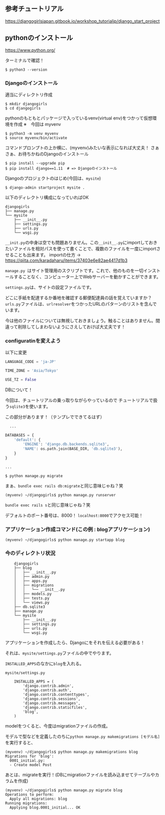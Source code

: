 ## 参考チュートリアル

https://djangogirlsjapan.gitbook.io/workshop_tutorialjp/django_start_project

## pythonのインストール

https://www.python.org/

ターミナルで確認！

```iTerm
$ python3 --version
```

### Djangoのインストール

適当にディレクトリ作成
```
$ mkdir djangogirls
$ cd djangogirls
```
pythonのもともとパッケージで入っているvenv(virtual env)をつかって仮想環境を作成
※　今回は myvenv
```
$ python3 -m venv myvenv
$ source myvenv/bin/activate
```

コマンドプロンプトの上か横に、(myvenv)みたいな表示になれば大丈夫！
さぁさぁ、お待ちかねのDjangoのインストール
```
$ pip install --upgrade pip
$ pip install django==1.11  # => Djangoのインストール
```
Djangoのプロジェクトのはじめ(今回は、`mysite`)
```
$ django-admin startproject mysite .
```
以下のディレクトリ構成になっていればOK
```
djangogirls
├── manage.py
└── mysite
    ├── __init__.py
    ├── settings.py
    ├── urls.py
    └── wsgi.py

```

`__init.py`の中身は空でも問題ありません。この`__init__.py`にimportしておきたいファイルを相対パスを使って書くことで、複数のファイルを一度にimportさせることも出来ます。
importの仕方 -> https://qiita.com/karadaharu/items/37403e6e82ae4417d1b3

`manage.py `はサイト管理用のスクリプトです。これで、他のものを一切インストールすることなく、コンピューター上でWebサーバーを動かすことができます。

`settings.py`は、サイトの設定ファイルです。

どこに手紙を配達するか番地を確認する郵便配達員の話を覚えていますか？ `urls.py`ファイルは、`urlresolver`をつかったURLのパターンのリストを含んでいます。

今は他のファイルについては無視しておきましょう。触ることはありません。間違って削除してしまわないようにさえしておけば大丈夫です！

### configuratinを変えよう
以下に変更
```mysite/settings.py
LANGUAGE_CODE = 'ja-JP'

TIME_ZONE = 'Asia/Tokyo'

USE_TZ = False
```

DBについて！

今回は、チュートリアルの乗っ取りながらやっているので
チュートリアルで扱う`sqlite3`を使います。

この部分があります！（テンプレでできてるはず）
```mysite/settings.py
  ...

DATABASES = {
    'default': {
        'ENGINE': 'django.db.backends.sqlite3',
        'NAME': os.path.join(BASE_DIR, 'db.sqlite3'),
    }
}

...
```


```iTerm
$ python manage.py migrate
```

まぁ、`bundle exec rails db:migrate`と同じ意味じゃね？笑


```iTerm
(myvenv) ~/djangogirls$ python manage.py runserver
```

`bundle exec rails s`と同じ意味じゃね？笑

デフォルトのポート番号は、8000！
`localhost:8000`でアクセス可能！

### アプリケーション作成コマンド(この例 : blogアプリケーション)
```
(myvenv) ~/djangogirls$ python manage.py startapp blog
```

### 今のディレクトリ状況
```
    djangogirls
    ├── blog
    │   ├── __init__.py
    │   ├── admin.py
    │   ├── apps.py
    │   ├── migrations
    │   │   └── __init__.py
    │   ├── models.py
    │   ├── tests.py
    │   └── views.py
    ├── db.sqlite3
    ├── manage.py
    └── mysite
        ├── __init__.py
        ├── settings.py
        ├── urls.py
        └── wsgi.py
```

アプリケーションを作成したら、Djangoにをそれを伝える必要がある！

それは、`mysite/settings.py`ファイルの中でやります。

`INSTALLED_APPS`のなかに`blog`を入れる。

`mysite/settings.py`

```
    INSTALLED_APPS = (
        'django.contrib.admin',
        'django.contrib.auth',
        'django.contrib.contenttypes',
        'django.contrib.sessions',
        'django.contrib.messages',
        'django.contrib.staticfiles',
        'blog',
    )
```

modelをつくると、今度はmigrationファイルの作成。

モデルで型などを定義したのちに`python manage.py makemigrations [モデル名]`を実行すると、

```
(myvenv) ~/djangogirls$ python manage.py makemigrations blog
Migrations for 'blog':
  0001_initial.py:
  - Create model Post
```

あとは、migrateを実行！(DBにmigrationファイルを読み込ませてテーブルやカラムを作成)

```
(myvenv) ~/djangogirls$ python manage.py migrate blog
Operations to perform:
  Apply all migrations: blog
Running migrations:
  Applying blog.0001_initial... OK
```